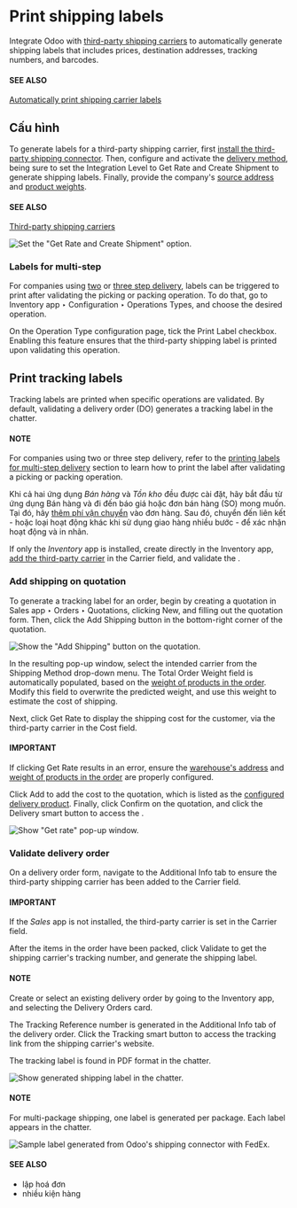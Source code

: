 # Print shipping labels

Integrate Odoo with [third-party shipping carriers](third_party_shipper.md) to automatically generate shipping labels that
includes prices, destination addresses, tracking numbers, and barcodes.

#### SEE ALSO
[Automatically print shipping carrier labels](print_on_validation.md#inventory-shipping-receiving-carrier-labels)

## Cấu hình

To generate labels for a third-party shipping carrier, first [install the third-party shipping
connector](third_party_shipper.md). Then, configure and activate the
[delivery method](third_party_shipper.md#inventory-shipping-receiving-configure-delivery-method), being sure to set
the Integration Level to Get Rate and Create Shipment to generate shipping
labels. Finally, provide the company's [source address](third_party_shipper.md#inventory-shipping-receiving-configure-source-address) and [product weights](third_party_shipper.md#inventory-shipping-receiving-configure-weight).

#### SEE ALSO
[Third-party shipping carriers](third_party_shipper.md)

![Set the "Get Rate and Create Shipment" option.](applications/inventory_and_mrp/inventory/shipping_receiving/setup_configuration/labels/integration-level.png)

<a id="inventory-shipping-receiving-picking-config"></a>

### Labels for multi-step

For companies using [two](../daily_operations/receipts_delivery_two_steps.md) or [three step
delivery](../daily_operations/delivery_three_steps.md), labels can be triggered to print after
validating the picking or packing operation. To do that, go to Inventory app ‣
Configuration ‣ Operations Types, and choose the desired operation.

On the Operation Type configuration page, tick the Print Label checkbox.
Enabling this feature ensures that the third-party shipping label is printed upon validating this
operation.

## Print tracking labels

Tracking labels are printed when specific operations are validated. By default, validating a
delivery order (DO) generates a tracking label in the chatter.

#### NOTE
For companies using two or three step delivery, refer to the [printing labels for multi-step
delivery](#inventory-shipping-receiving-picking-config) section to learn how to print the label
after validating a picking or packing operation.

Khi cả hai ứng dụng *Bán hàng* và *Tồn kho* đều được cài đặt, hãy bắt đầu từ ứng dụng Bán hàng và đi đến báo giá hoặc đơn bán hàng (SO) mong muốn. Tại đó, hãy [thêm phí vận chuyển](#inventory-shipping-receiving-add-shipping-quote) vào đơn hàng. Sau đó, chuyển đến  liên kết - hoặc loại hoạt động khác khi sử dụng giao hàng nhiều bước - để xác nhận hoạt động và in nhãn.

If only the *Inventory* app is installed, create  directly in the
Inventory app, [add the third-party carrier](#inventory-shipping-receiving-validate-print-label) in the Carrier field, and validate
the .

<a id="inventory-shipping-receiving-add-shipping-quote"></a>

### Add shipping on quotation

To generate a tracking label for an order, begin by creating a quotation in Sales
app ‣ Orders ‣ Quotations, clicking New, and filling out the quotation form. Then,
click the Add Shipping button in the bottom-right corner of the quotation.

![Show the "Add Shipping" button on the quotation.](applications/inventory_and_mrp/inventory/shipping_receiving/setup_configuration/labels/add-shipping-button.png)

In the resulting pop-up window, select the intended carrier from the Shipping Method
drop-down menu. The Total Order Weight field is automatically populated, based on the
[weight of products in the order](third_party_shipper.md#inventory-shipping-receiving-configure-weight). Modify this
field to overwrite the predicted weight, and use this weight to estimate the cost of shipping.

Next, click Get Rate to display the shipping cost for the customer, via the third-party
carrier in the Cost field.

#### IMPORTANT
If clicking Get Rate results in an error, ensure the [warehouse's address](third_party_shipper.md#inventory-shipping-receiving-configure-source-address) and [weight of products in the
order](third_party_shipper.md#inventory-shipping-receiving-configure-weight) are properly configured.

Click Add to add the cost to the quotation, which is listed as the [configured
delivery product](../setup_configuration.md#inventory-shipping-receiving-delivery-product). Finally, click
Confirm on the quotation, and click the Delivery smart button to access the
.

![Show "Get rate" pop-up window.](applications/inventory_and_mrp/inventory/shipping_receiving/setup_configuration/labels/get-rate.png)

<a id="inventory-shipping-receiving-validate-print-label"></a>

### Validate delivery order

On a delivery order form, navigate to the Additional Info tab to ensure the third-party
shipping carrier has been added to the Carrier field.

#### IMPORTANT
If the *Sales* app is not installed, the third-party carrier is set in the Carrier
field.

After the items in the order have been packed, click Validate to get the shipping
carrier's tracking number, and generate the shipping label.

#### NOTE
Create or select an existing delivery order by going to the Inventory app, and
selecting the Delivery Orders card.

The Tracking Reference number is generated in the Additional Info tab of the
delivery order. Click the Tracking smart button to access the tracking link from the
shipping carrier's website.

The tracking label is found in PDF format in the chatter.

![Show generated shipping label in the chatter.](applications/inventory_and_mrp/inventory/shipping_receiving/setup_configuration/labels/shipping-label.png)

#### NOTE
For multi-package shipping, one label is generated per package. Each label appears in the
chatter.

![Sample label generated from Odoo's shipping connector with FedEx.](applications/inventory_and_mrp/inventory/shipping_receiving/setup_configuration/labels/sample-label.png)

#### SEE ALSO
- lập hoá đơn
- nhiều kiện hàng
